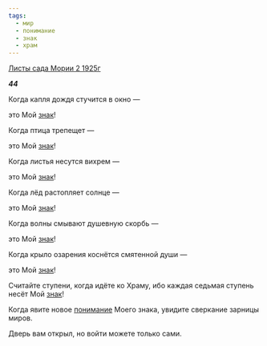 ```yaml
---
tags:
  - мир
  - понимание
  - знак
  - храм
---
```

[Листы сада Мории 2 1925г](https://127.0.0.1:4002/agni/1925)

___44___

Когда капля дождя стучится в окно —    

это Мой [знак](../../../tags/#знак)!   

Когда птица трепещет —   

это Мой [знак](../../../tags/#знак)!   

Когда листья несутся вихрем —   

это Мой [знак](../../../tags/#знак)!   

Когда лёд растопляет солнце —   

это Мой [знак](../../../tags/#знак)!   

Когда волны смывают душевную скорбь —   

это Мой [знак](../../../tags/#знак)!   

Когда крыло озарения коснётся смятенной души —   

это Мой [знак](../../../tags/#знак)!   

Считайте ступени, когда идёте ко Храму, ибо каждая седьмая ступень несёт Мой [знак](../../../tags/#знак)!   

Когда явите новое [понимание](../../../tags/#понимание) Моего знака, увидите сверкание зарницы миров.   

Дверь вам открыл, но войти можете только сами.   

